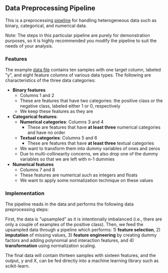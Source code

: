 ## Data Preprocessing Pipeline

This is a preprocessing [pipeline](/data_preprocessing.py) for handling heterogeneous data such as binary, categorical, and numerical data. 

Note: The steps in this particular pipeline are purely for demonstration purposes, so it is highly recommended you modify the pipeline to suit the needs of your analysis.

### Features

The example [data file](/input/data_example.csv) contains ten samples with one target column, labeled "y", and eight feature columns of various data types. The following are characteristics of the three data categories:

- **Binary features**
	* Columns 1 and 2
	* These are features that have two categories: the positive class or the negative class,  labeled either 1 or 0, respectively
	* We keep these features as they are
- **Categorical features**:
	* **Numerical categories**: Columns 3 and 4
		* These are features that have **at least three** numerical categories and have no order
	* **Textual categories**: Columns 5 and 6 
		* These are features that have **at least three** textual categories
	* We want to transform them into dummy variables of ones and zeros
	* Due to multi-collinearity concerns, we also drop one of the dummy variables so that we are left with n-1 dummies
- **Numerical features**
	* Columns 7 and 8
	* These features are numerical such as integers and floats
	* We want to apply some normalization technique on these values

### Implementation

The pipeline reads in the data and performs the following data preprocessing steps:

First, the data is "upsampled" as it is intentionally imbalanced (i.e., there are only a couple of examples of the positive class). Then, we feed the upsampled data through a pipeline which performs: 1) **feature selection**, 2) **imputation** of missing values, 3) **feature engineering** by creating dummy factors and adding polynomial and interaction features, and 4) **transformation** using normalization scaling.

The final data will contain thirteen samples with sixteen features, and the output, y and X, can be fed directly into a machine learning library such as scikit-learn.



